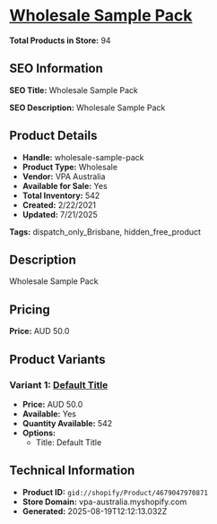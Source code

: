 # [Wholesale Sample Pack](https://vpa-australia.myshopify.com/products/wholesale-sample-pack)

**Total Products in Store:** 94

## SEO Information

**SEO Title:** Wholesale Sample Pack

**SEO Description:** Wholesale Sample Pack

## Product Details

- **Handle:** wholesale-sample-pack
- **Product Type:** Wholesale
- **Vendor:** VPA Australia
- **Available for Sale:** Yes
- **Total Inventory:** 542
- **Created:** 2/22/2021
- **Updated:** 7/21/2025

**Tags:** dispatch_only_Brisbane, hidden_free_product

## Description

Wholesale Sample Pack

## Pricing

**Price:** AUD 50.0

## Product Variants

### Variant 1: [Default Title](https://vpa-australia.myshopify.com/products/wholesale-sample-pack)

- **Price:** AUD 50.0
- **Available:** Yes
- **Quantity Available:** 542
- **Options:**
  - Title: Default Title

## Technical Information

- **Product ID:** `gid://shopify/Product/4679047970871`
- **Store Domain:** vpa-australia.myshopify.com
- **Generated:** 2025-08-19T12:12:13.032Z

